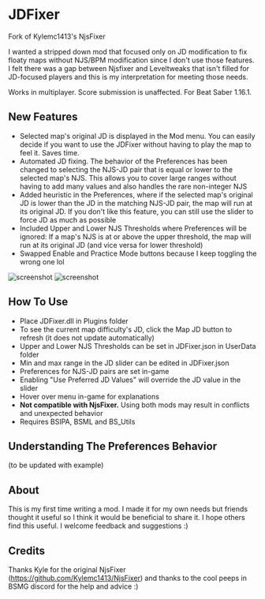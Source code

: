 # JDFixer

Fork of Kylemc1413's NjsFixer

I wanted a stripped down mod that focused only on JD modification to fix floaty maps without NJS/BPM modification since I don't use those features. I felt there was a gap between Njsfixer and Leveltweaks that isn't filled for JD-focused players and this is my interpretation for meeting those needs.

Works in multiplayer. Score submission is unaffected. For Beat Saber 1.16.1.

## New Features
- Selected map's original JD is displayed in the Mod menu. You can easily decide if you want to use the JDFixer without having to play the map to feel it. Saves time.
- Automated JD fixing. The behavior of the Preferences has been changed to selecting the NJS-JD pair that is equal or lower to the selected map's NJS. This allows you to cover large ranges without having to add many values and also handles the rare non-integer NJS
- Added heuristic in the Preferences, where if the selected map's original JD is lower than the JD in the matching NJS-JD pair, the map will run at its original JD. If you don't like this feature, you can still use the slider to force JD as much as possible
- Included Upper and Lower NJS Thresholds where Preferences will be ignored: If a map's NJS is at or above the upper threshold, the map will run at its original JD (and vice versa for lower threshold)
- Swapped Enable and Practice Mode buttons because I keep toggling the wrong one lol

![screenshot](https://github.com/zeph-yr/JDFixer/blob/master/menu1_small.png)
![screenshot](https://github.com/zeph-yr/JDFixer/blob/master/menu2_small.png)

## How To Use
- Place JDFixer.dll in Plugins folder
- To see the current map difficulty's JD, click the Map JD button to refresh (it does not update automatically)
- Upper and Lower NJS Thresholds can be set in JDFixer.json in UserData folder
- Min and max range in the JD slider can be edited in JDFixer.json
- Preferences for NJS-JD pairs are set in-game
- Enabling "Use Preferred JD Values" will override the JD value in the slider
- Hover over menu in-game for explanations
- **Not compatible with NjsFixer.** Using both mods may result in conflicts and unexpected behavior
- Requires BSIPA, BSML and BS_Utils

## Understanding The Preferences Behavior
(to be updated with example)

## About
This is my first time writing a mod. I made it for my own needs but friends thought it useful so I think it would be beneficial to share it. I hope others find this useful.
I welcome feedback and suggestions :) 

## Credits
Thanks Kyle for the original NjsFixer (https://github.com/Kylemc1413/NjsFixer) and thanks to the cool peeps in BSMG discord for the help and advice :)
